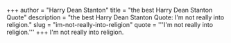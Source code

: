 +++
author = "Harry Dean Stanton"
title = "the best Harry Dean Stanton Quote"
description = "the best Harry Dean Stanton Quote: I'm not really into religion."
slug = "im-not-really-into-religion"
quote = '''I'm not really into religion.'''
+++
I'm not really into religion.
